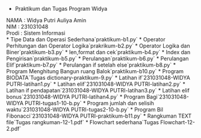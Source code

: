 * Praktikum dan Tugas Program Widya 
<div> NAMA : Widya Putri Auliya Amin </div>
<div> NIM : 231031048 </div>
<div> Prodi : Sistem Informasi </div>
* Tipe Data dan Operasi Sederhana`praktikum-b1.py`
* Operator Perhitungan dan Operator Logika`prakrikum-b2.py`
* Operator Logika dan Biner`praktikum-b3.py`
* len,format dan cek`praktikum-b4.py`
* Index dan Pengirisan`praktikum-b5.py`
* Perulangan`praktikum-b6.py`
* Perulangan Elif`praktikum-b7.py`
* Perulangan if setelah else`praktikum-b8.py`
* Program Menghitung Bangun ruang Balok`praktikum-b10.py`
* Program BIODATA`Tugas dictionary-praktikum-9.py`
* Latihan if`231031048-WIDYA PUTRI-latihan1.py`
* Latihan elif`231031048-WIDYA PUTRI-latihan2.py`
* Latihan if pendapatan`231031048-WIDYA PUTRI-latihan3.py`
* Latihan elif bonus`231031048-WIDYA PUTRI-latihan4.py`
* Program Bagi`231031048-WIDYA PUTRI-tugas1-10-b.py`
* Program jumlah dan selisih waktu`231031048-WIDYA PUTRI-tugas2-10-b.py`
* Program Bil Fibonacci`231031048-WIDYA PUTRI-praktikum-b11.py`
* Rangkuman TEXT file`Tugas rangkuman-12-1.pdf`
* Flowchart sederhana`Tugas Flowchart-12-2.pdf`


